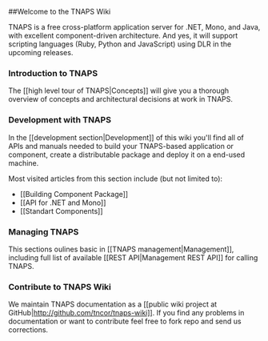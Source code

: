 ##Welcome to the TNAPS Wiki

TNAPS is a free cross-platform application server for .NET, Mono, and Java, with excellent component-driven architecture. And yes, it will support scripting languages (Ruby, Python and JavaScript) using DLR in the upcoming releases.

### Introduction to TNAPS

The [[high level tour of TNAPS|Concepts]] will give you a thorough overview of concepts and architectural decisions at work in TNAPS.

### Development with TNAPS

In the [[development section|Development]] of this wiki you'll find all of APIs and manuals needed to build your TNAPS-based application or component, create a distributable package and deploy it on a end-used machine. 

Most visited articles from this section include (but not limited to):

* [[Building Component Package]]
* [[API for .NET and Mono]]
* [[Standart Components]]

### Managing TNAPS

This sections oulines basic in [[TNAPS management|Management]], including full list of available [[REST API|Management REST API]] for calling TNAPS.

### Contribute to TNAPS Wiki

We maintain TNAPS documentation as a [[public wiki project at GitHub|http://github.com/tncor/tnaps-wiki]]. If you find any problems in documentation or want to contribute feel free to fork repo and send us corrections. 